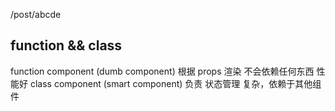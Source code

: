 
/post/abcde

## function && class
function component (dumb component) 根据 props 渲染 不会依赖任何东西 性能好
class component (smart component) 负责 状态管理 复杂，依赖于其他组件